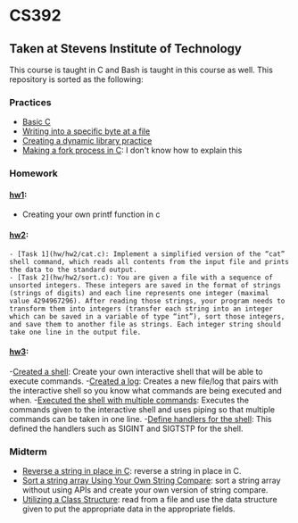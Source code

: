 # CS392
## Taken at Stevens Institute of Technology
This course is taught in C and Bash is taught in this course as well. This repository is sorted as the following:
### Practices 
  - [Basic C](practices/practice2.c)
  - [Writing into a specific byte at a file](practices/task3.c)
  - [Creating a dynamic library practice](practices/cs392_sum)
  - [Making a fork process in C](practices/cs392_fork): I don't know how to explain this
### Homework
#### [hw1](hw/hw1): 
- Creating your own printf function in c
#### [hw2](hw/hw2): 
    - [Task 1](hw/hw2/cat.c): Implement a simplified version of the “cat” shell command, which reads all contents from the input file and prints the data to the standard output. 
    - [Task 2](hw/hw2/sort.c): You are given a file with a sequence of unsorted integers. These integers are saved in the format of strings (strings of digits) and each line represents one integer (maximal value 4294967296). After reading those strings, your program needs to transform them into integers (transfer each string into an integer which can be saved in a variable of type “int”), sort those integers, and save them to another file as strings. Each integer string should take one line in the output file.
#### [hw3](hw/hw3):
  -[Created a shell](hw/hw3/cs392_shell.c): Create your own interactive shell that will be able to execute commands.
  -[Created a log](hw/hw3/cs392_log.c): Creates a new file/log that pairs with the interactive shell so you know what commands are being executed and when.
  -[Executed the shell with multiple commands](hw/hw3/cs392_exec.c): Executes the commands given to the interactive shell and uses piping so that multiple commands can be taken in one line. 
  -[Define handlers for the shell](hw/hw3/cs392_signal.c): This defined the handlers such as SIGINT and SIGTSTP for the shell.
### Midterm
- [Reverse a string in place in C](midterm/task1.c): reverse a string in place in C.
- [Sort a string array Using Your Own String Compare](midterm/task2.c): sort a string array without using APIs and create your own version of string compare. 
- [Utilizing a Class Structure](midterm/task3.c): read from a file and use the data structure given to put the appropriate data in the appropriate fields. 
